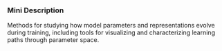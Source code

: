 ### Mini Description

Methods for studying how model parameters and representations evolve during training, including tools for visualizing and characterizing learning paths through parameter space.

